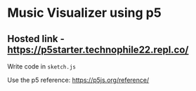 # Music Visualizer using p5

## Hosted link - https://p5starter.technophile22.repl.co/

Write code in `sketch.js`

Use the p5 reference: https://p5js.org/reference/
